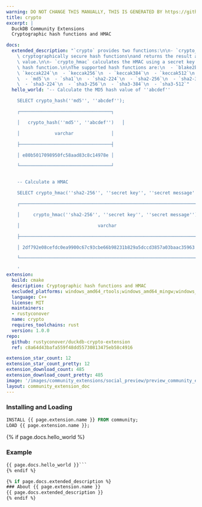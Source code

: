 ```yaml
---
warning: DO NOT CHANGE THIS MANUALLY, THIS IS GENERATED BY https://github/duckdb/community-extensions repository, check README there
title: crypto
excerpt: |
  DuckDB Community Extensions
  Cryptographic hash functions and HMAC

docs:
  extended_description: "`crypto` provides two functions:\n\n- `crypto_hash` applies\
    \ cryptographically secure hash functions\nand returns the result as a hex encoded\
    \ value.\n\n- `crypto_hmac` calculates the HMAC using a secret key and a\nspecific\
    \ hash function.\n\nThe supported hash functions are:\n  - `blake2b-512`\n  -\
    \ `keccak224`\n  - `keccak256`\n  - `keccak384`\n  - `keccak512`\n  - `md4`\n\
    \  - `md5`\n  - `sha1`\n  - `sha2-224`\n  - `sha2-256`\n  - `sha2-384`\n  - `sha2-512`\n\
    \  - `sha3-224`\n  - `sha3-256`\n  - `sha3-384`\n  - `sha3-512`"
  hello_world: '-- Calculate the MD5 hash value of ''abcdef''

    SELECT crypto_hash(''md5'', ''abcdef'');

    ┌──────────────────────────────────┐

    │   crypto_hash(''md5'', ''abcdef'')   │

    │             varchar              │

    ├──────────────────────────────────┤

    │ e80b5017098950fc58aad83c8c14978e │

    └──────────────────────────────────┘


    -- Calculate a HMAC

    SELECT crypto_hmac(''sha2-256'', ''secret key'', ''secret message'');

    ┌──────────────────────────────────────────────────────────────────┐

    │     crypto_hmac(''sha2-256'', ''secret key'', ''secret message'')      │

    │                             varchar                              │

    ├──────────────────────────────────────────────────────────────────┤

    │ 2df792e08cefdc0ea9900c67c93cbe66b98231b829a5dccd3857a03baac35963 │

    └──────────────────────────────────────────────────────────────────┘

    '
extension:
  build: cmake
  description: Cryptographic hash functions and HMAC
  excluded_platforms: windows_amd64_rtools;windows_amd64_mingw;windows_amd64;linux_amd64_musl
  language: C++
  license: MIT
  maintainers:
  - rustyconover
  name: crypto
  requires_toolchains: rust
  version: 1.0.0
repo:
  github: rustyconover/duckdb-crypto-extension
  ref: c8a64d43bafa559f48dd55730813475eb58c4916

extension_star_count: 12
extension_star_count_pretty: 12
extension_download_count: 485
extension_download_count_pretty: 485
image: '/images/community_extensions/social_preview/preview_community_extension_crypto.png'
layout: community_extension_doc
---
```


### Installing and Loading
```sql
INSTALL {{ page.extension.name }} FROM community;
LOAD {{ page.extension.name }};
```

{% if page.docs.hello_world %}
### Example
```sql
{{ page.docs.hello_world }}```
{% endif %}

{% if page.docs.extended_description %}
### About {{ page.extension.name }}
{{ page.docs.extended_description }}
{% endif %}


